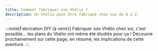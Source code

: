 ```yaml
---
title: Comment fabriquer son Vhélio ?
description: Un Vhélio peut être fabriqué chez soi de A à Z.
---
```


:::note[Fabrication DIY (à venir)]
Fabriquer son Vhélio chez soi, c'est possible... les plans du Vhélio ont même été étudiés pour ça ! Découvre prochainement sur cette page, en résumé, les implications de cette aventure.
:::